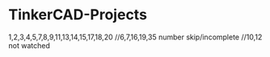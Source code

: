 # TinkerCAD-Projects
1,2,3,4,5,7,8,9,11,13,14,15,17,18,20
//6,7,16,19,35 number skip/incomplete
//10,12 not watched
